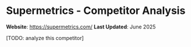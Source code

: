 # Supermetrics - Competitor Analysis

**Website**: https://supermetrics.com/
**Last Updated**: June 2025

[TODO: analyze this competitor] 